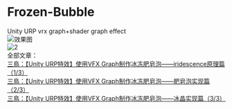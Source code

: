 # Frozen-Bubble
 Unity URP vrx graph+shader graph effect  
 ![效果图](https://pic3.zhimg.com/80/v2-3474673a8e1865986b07e263e5263efa_1440w.jpg)  
 ![2](https://pic3.zhimg.com/80/v2-fc4a330863d86c16490f8ebcf0970532_1440w.jpg)  
全部文章：  
[三鳥：【Unity URP特效】使用VFX Graph制作冰冻肥皂泡——iridescence原理篇（1/3）](https://zhuanlan.zhihu.com/p/518312925)  
[三鳥：【Unity URP特效】使用VFX Graph制作冰冻肥皂泡——肥皂泡实现篇（2/3）](https://zhuanlan.zhihu.com/p/518323524)  
[三鳥：【Unity URP特效】使用VFX Graph制作冰冻肥皂泡——冰晶实现篇（3/3）](https://zhuanlan.zhihu.com/p/518327595)
